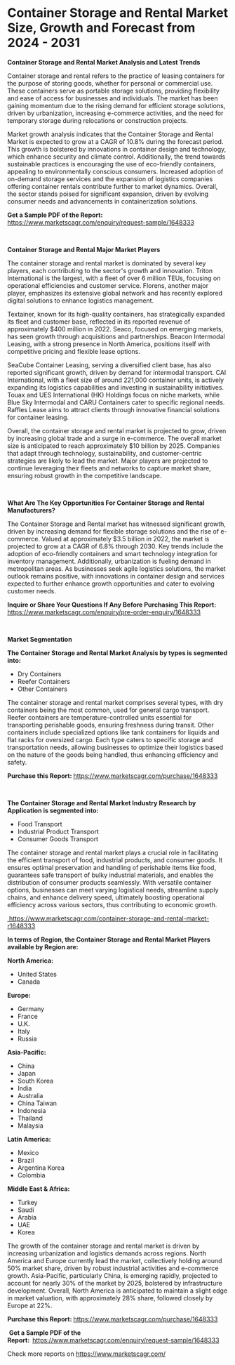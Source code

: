 <p><h1>Container Storage and Rental Market Size, Growth and Forecast from 2024 - 2031</h1></p><p><strong>Container Storage and Rental Market Analysis and Latest Trends</strong></p>
<p><p>Container storage and rental refers to the practice of leasing containers for the purpose of storing goods, whether for personal or commercial use. These containers serve as portable storage solutions, providing flexibility and ease of access for businesses and individuals. The market has been gaining momentum due to the rising demand for efficient storage solutions, driven by urbanization, increasing e-commerce activities, and the need for temporary storage during relocations or construction projects.</p><p>Market growth analysis indicates that the Container Storage and Rental Market is expected to grow at a CAGR of 10.8% during the forecast period. This growth is bolstered by innovations in container design and technology, which enhance security and climate control. Additionally, the trend towards sustainable practices is encouraging the use of eco-friendly containers, appealing to environmentally conscious consumers. Increased adoption of on-demand storage services and the expansion of logistics companies offering container rentals contribute further to market dynamics. Overall, the sector stands poised for significant expansion, driven by evolving consumer needs and advancements in containerization solutions.</p></p>
<p><strong>Get a Sample PDF of the Report:&nbsp;</strong> <a href="https://www.marketscagr.com/enquiry/request-sample/1648333?utm_campaign=1944&utm_medium=2&utm_source=Github&utm_content=ia&utm_term=29122024&utm_id=container-storage-and-rental">https://www.marketscagr.com/enquiry/request-sample/1648333</a></p>
<p>&nbsp;</p>
<p><strong>Container Storage and Rental Major Market Players</strong></p>
<p><p>The container storage and rental market is dominated by several key players, each contributing to the sector's growth and innovation. Triton International is the largest, with a fleet of over 6 million TEUs, focusing on operational efficiencies and customer service. Florens, another major player, emphasizes its extensive global network and has recently explored digital solutions to enhance logistics management.</p><p>Textainer, known for its high-quality containers, has strategically expanded its fleet and customer base, reflected in its reported revenue of approximately $400 million in 2022. Seaco, focused on emerging markets, has seen growth through acquisitions and partnerships. Beacon Intermodal Leasing, with a strong presence in North America, positions itself with competitive pricing and flexible lease options.</p><p>SeaCube Container Leasing, serving a diversified client base, has also reported significant growth, driven by demand for intermodal transport. CAI International, with a fleet size of around 221,000 container units, is actively expanding its logistics capabilities and investing in sustainability initiatives. Touax and UES International (HK) Holdings focus on niche markets, while Blue Sky Intermodal and CARU Containers cater to specific regional needs. Raffles Lease aims to attract clients through innovative financial solutions for container leasing.</p><p>Overall, the container storage and rental market is projected to grow, driven by increasing global trade and a surge in e-commerce. The overall market size is anticipated to reach approximately $10 billion by 2025. Companies that adapt through technology, sustainability, and customer-centric strategies are likely to lead the market. Major players are projected to continue leveraging their fleets and networks to capture market share, ensuring robust growth in the competitive landscape.</p></p>
<p>&nbsp;</p>
<p><strong>What Are The Key Opportunities For Container Storage and Rental Manufacturers?</strong></p>
<p><p>The Container Storage and Rental market has witnessed significant growth, driven by increasing demand for flexible storage solutions and the rise of e-commerce. Valued at approximately $3.5 billion in 2022, the market is projected to grow at a CAGR of 6.8% through 2030. Key trends include the adoption of eco-friendly containers and smart technology integration for inventory management. Additionally, urbanization is fueling demand in metropolitan areas. As businesses seek agile logistics solutions, the market outlook remains positive, with innovations in container design and services expected to further enhance growth opportunities and cater to evolving customer needs.</p></p>
<p><strong>Inquire or Share Your Questions If Any Before Purchasing This Report:</strong> <a href="https://www.marketscagr.com/enquiry/pre-order-enquiry/1648333?utm_campaign=1944&utm_medium=2&utm_source=Github&utm_content=ia&utm_term=29122024&utm_id=container-storage-and-rental">https://www.marketscagr.com/enquiry/pre-order-enquiry/1648333</a></p>
<p>&nbsp;</p>
<p><strong>Market Segmentation</strong></p>
<p><strong>The Container Storage and Rental Market Analysis by types is segmented into:</strong></p>
<p><ul><li>Dry Containers</li><li>Reefer Containers</li><li>Other Containers</li></ul></p>
<p><p>The container storage and rental market comprises several types, with dry containers being the most common, used for general cargo transport. Reefer containers are temperature-controlled units essential for transporting perishable goods, ensuring freshness during transit. Other containers include specialized options like tank containers for liquids and flat racks for oversized cargo. Each type caters to specific storage and transportation needs, allowing businesses to optimize their logistics based on the nature of the goods being handled, thus enhancing efficiency and safety.</p></p>
<p><strong>Purchase this Report:&nbsp;</strong><a href="https://www.marketscagr.com/purchase/1648333?utm_campaign=1944&utm_medium=2&utm_source=Github&utm_content=ia&utm_term=29122024&utm_id=container-storage-and-rental">https://www.marketscagr.com/purchase/1648333</a></p>
<p>&nbsp;</p>
<p><strong>The Container Storage and Rental Market Industry Research by Application is segmented into:</strong></p>
<p><ul><li>Food Transport</li><li>Industrial Product Transport</li><li>Consumer Goods Transport</li></ul></p>
<p><p>The container storage and rental market plays a crucial role in facilitating the efficient transport of food, industrial products, and consumer goods. It ensures optimal preservation and handling of perishable items like food, guarantees safe transport of bulky industrial materials, and enables the distribution of consumer products seamlessly. With versatile container options, businesses can meet varying logistical needs, streamline supply chains, and enhance delivery speed, ultimately boosting operational efficiency across various sectors, thus contributing to economic growth.</p></p>
<p><a href="https://www.marketscagr.com/container-storage-and-rental-market-r1648333?utm_campaign=1944&utm_medium=2&utm_source=Github&utm_content=ia&utm_term=29122024&utm_id=container-storage-and-rental">&nbsp;https://www.marketscagr.com/container-storage-and-rental-market-r1648333</a></p>
<p><strong>In terms of Region, the Container Storage and Rental Market Players available by Region are:</strong></p>
<p>
    <p> <strong> North America: </strong>
        <ul>
            <li>United States</li>
            <li>Canada</li>
        </ul>
        </p> 
    <p> <strong> Europe: </strong>
        <ul>
            <li>Germany</li>
            <li>France</li>
            <li>U.K.</li>
            <li>Italy</li>
            <li>Russia</li>
        </ul>
        </p> 
    <p> <strong> Asia-Pacific: </strong>
        <ul>
            <li>China</li>
            <li>Japan</li>
            <li>South Korea</li>
            <li>India</li>
            <li>Australia</li>
            <li>China Taiwan</li>
            <li>Indonesia</li>
            <li>Thailand</li>
            <li>Malaysia</li>
        </ul>
        </p> 
    <p> <strong> Latin America: </strong>
        <ul>
            <li>Mexico</li>
            <li>Brazil</li>
            <li>Argentina Korea</li>
            <li>Colombia</li>
        </ul>
        </p> 
    <p> <strong> Middle East & Africa: </strong>
        <ul>
            <li>Turkey</li>
            <li>Saudi</li>
            <li>Arabia</li>
            <li>UAE</li>
            <li>Korea</li>
        </ul>
    </p>
    </p>
<p><p>The growth of the container storage and rental market is driven by increasing urbanization and logistics demands across regions. North America and Europe currently lead the market, collectively holding around 50% market share, driven by robust industrial activities and e-commerce growth. Asia-Pacific, particularly China, is emerging rapidly, projected to account for nearly 30% of the market by 2025, bolstered by infrastructure development. Overall, North America is anticipated to maintain a slight edge in market valuation, with approximately 28% share, followed closely by Europe at 22%.</p></p>
<p><strong>Purchase this Report: </strong><a href="https://www.marketscagr.com/purchase/1648333?utm_campaign=1944&utm_medium=2&utm_source=Github&utm_content=ia&utm_term=29122024&utm_id=container-storage-and-rental">https://www.marketscagr.com/purchase/1648333</a></p>
<p>&nbsp;<strong>Get a Sample PDF of the Report:&nbsp;&nbsp;</strong><a href="https://www.marketscagr.com/enquiry/request-sample/1648333?utm_campaign=1944&utm_medium=2&utm_source=Github&utm_content=ia&utm_term=29122024&utm_id=container-storage-and-rental">https://www.marketscagr.com/enquiry/request-sample/1648333</a></p>
<p><strong></strong></p>
<p>Check more reports on <a href="https://www.marketscagr.com/?utm_campaign=1944&utm_medium=2&utm_source=Github&utm_content=ia&utm_term=29122024&utm_id=container-storage-and-rental">https://www.marketscagr.com/</a></p>